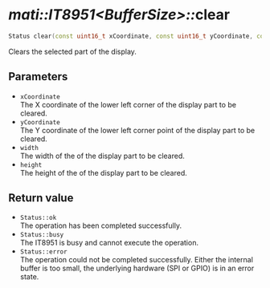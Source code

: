 # _mati::IT8951\<BufferSize\>::_**clear**

```cpp
Status clear(const uint16_t xCoordinate, const uint16_t yCoordinate, const uint16_t width, const uint16_t height);
```

Clears the selected part of the display.

## Parameters

- `xCoordinate`  
The X coordinate of the lower left corner of the display part to be cleared.
- `yCoordinate`  
The Y coordinate of the lower left corner point of the display part to be cleared.
- `width`  
The width of the of the display part to be cleared.
- `height`  
The height of the of the display part to be cleared.

## Return value

 - `Status::ok`  
 The operation has been completed successfully.
 - `Status::busy`  
 The IT8951 is busy and cannot execute the operation.
 - `Status::error`  
 The operation could not be completed successfully. Either the internal buffer is too small, the underlying hardware (SPI or GPIO) is in an error state.